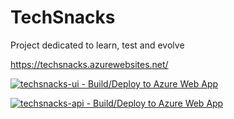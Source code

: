 # TechSnacks
Project dedicated to learn, test and evolve

https://techsnacks.azurewebsites.net/

[![techsnacks-ui - Build/Deploy to Azure Web App](https://github.com/gabriellima09/techsnacks/actions/workflows/techsnacks-ui.yml/badge.svg)](https://github.com/gabriellima09/techsnacks/actions/workflows/techsnacks-ui.yml)

[![techsnacks-api - Build/Deploy to Azure Web App](https://github.com/gabriellima09/techsnacks/actions/workflows/techsnacks-api.yml/badge.svg)](https://github.com/gabriellima09/techsnacks/actions/workflows/techsnacks-api.yml)
